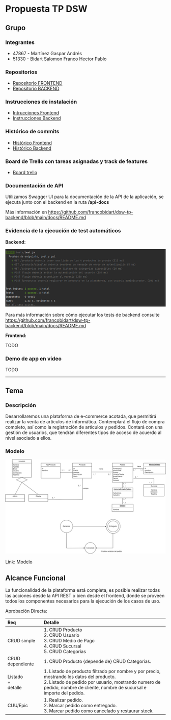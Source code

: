 # Propuesta TP DSW

## Grupo
### Integrantes

* 47867 - Martínez Gaspar Andrés
* 51330 - Bidart Salomon Franco Hector Pablo

### Repositorios
* [Repositorio FRONTEND](https://github.com/francobidart/dsw-tp-frontend)
* [Repositorio BACKEND](https://github.com/francobidart/dsw-tp-backend)

### Instrucciones de instalación
* [Intrucciones Frontend](https://github.com/francobidart/dsw-tp-frontend/blob/main/docs/README.md)
* [Instrucciones Backend](https://github.com/francobidart/dsw-tp-backend/blob/main/docs/README.md)

### Histórico de commits
* [Histórico Frontend](https://github.com/francobidart/dsw-tp-frontend/commits/main)
* [Histórico Backend](https://github.com/francobidart/dsw-tp-backend/commits/main)

### Board de Trello con tareas asignadas y track de features

* [Board trello](https://trello.com/invite/b/zwhwWKR1/ATTIebd2f5bd2e2ca994f68ff653280ea0aa6B0E8CD7/plataforma-dsw)

### Documentación de API

Utilizamos Swagger UI para la documentación de la API de la aplicación, se ejecuta junto con el backend en la ruta **/api-docs**

Más información en https://github.com/francobidart/dsw-tp-backend/blob/main/docs/README.md

### Evidencia de la ejecución de test automáticos

**Backend:**

![image](./res/resultados_test_backend.png)

Para más información sobre cómo ejecutar los tests de backend consulte https://github.com/francobidart/dsw-tp-backend/blob/main/docs/README.md

**Frontend:**

TODO

### Demo de app en video

TODO

---

## Tema
### Descripción

Desarrollaremos una plataforma de e-commerce acotada, que permitirá realizar la venta de artículos de informática. 
Contemplará el flujo de compra completo, así como la registración de artículos y pedidos. Contará con una gestión de usuarios, que
tendrán diferentes tipos de acceso de acuerdo al nivel asociado a ellos.

### Modelo
![image](./res/modelo_dominio.png)

Link: [Modelo](https://drive.google.com/file/d/1pel8NPW2CEdsYUWWS26cUfVe_WRnkMDX/view?usp=sharing)

## Alcance Funcional 

La funcionalidad de la plataforma está completa, es posible realizar todas las acciones desde la API REST o bien desde el frontend, donde se proveen todos los componentes necesarios para la ejecución de los casos de uso.

Aprobación Directa:

|Req| Detalle                                                                                                                                                                                                                  |
|:-|:-------------------------------------------------------------------------------------------------------------------------------------------------------------------------------------------------------------------------|
|CRUD simple| 1. CRUD Producto <br>2. CRUD Usuario<br>3. CRUD Medio de Pago<br>4. CRUD Sucursal<br>5. CRUD Categorías<br>                                                                                                              |
|CRUD dependiente| 1. CRUD Producto {depende de} CRUD Categorías.<br>                                                                                                                                                                       |
|Listado<br>+<br>detalle| 1. Listado de producto filtrado por nombre y por precio, mostrando los datos del producto.<br> 2. Listado de pedido por usuario, mostrando numero de pedido, nombre de cliente, nombre de sucursal e importe del pedido. |
|CUU/Epic| 1. Realizar pedido.<br>2. Marcar pedido como entregado.<br>3. Marcar pedido como cancelado y restaurar stock.                                                                                                            |


